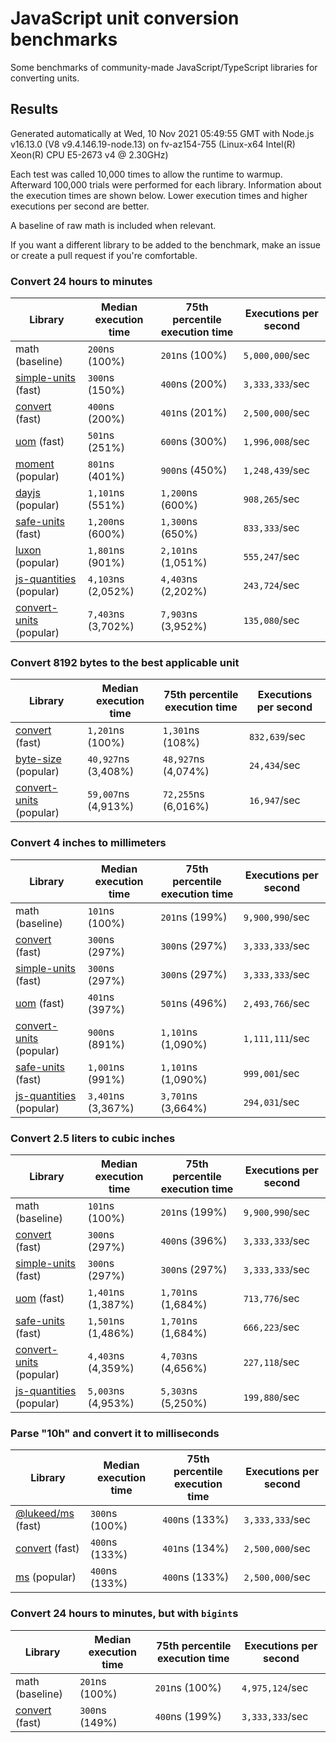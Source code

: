# JavaScript unit conversion benchmarks

Some benchmarks of community-made JavaScript/TypeScript libraries for converting units.

## Results

<!-- beginblock(results) -->

Generated automatically at Wed, 10 Nov 2021 05:49:55 GMT with Node.js v16.13.0 (V8 v9.4.146.19-node.13) on fv-az154-755 (Linux-x64 Intel(R) Xeon(R) CPU E5-2673 v4 @ 2.30GHz)

Each test was called 10,000 times to allow the runtime to warmup.
Afterward 100,000 trials were performed for each library.
Information about the execution times are shown below.
Lower execution times and higher executions per second are better.

A baseline of raw math is included when relevant.

If you want a different library to be added to the benchmark, make an issue or create a pull request if you're comfortable.

### Convert 24 hours to minutes

| Library                                                            | Median execution time | 75th percentile execution time | Executions per second |
| ------------------------------------------------------------------ | --------------------- | ------------------------------ | --------------------- |
| math (baseline)                                                    | `200`ns (100%)        | `201`ns (100%)                 | `5,000,000`/sec       |
| [simple-units](https://npmjs.com/package/simple-units) (fast)      | `300`ns (150%)        | `400`ns (200%)                 | `3,333,333`/sec       |
| [convert](https://npmjs.com/package/convert) (fast)                | `400`ns (200%)        | `401`ns (201%)                 | `2,500,000`/sec       |
| [uom](https://npmjs.com/package/uom) (fast)                        | `501`ns (251%)        | `600`ns (300%)                 | `1,996,008`/sec       |
| [moment](https://npmjs.com/package/moment) (popular)               | `801`ns (401%)        | `900`ns (450%)                 | `1,248,439`/sec       |
| [dayjs](https://npmjs.com/package/dayjs) (popular)                 | `1,101`ns (551%)      | `1,200`ns (600%)               | `908,265`/sec         |
| [safe-units](https://npmjs.com/package/safe-units) (fast)          | `1,200`ns (600%)      | `1,300`ns (650%)               | `833,333`/sec         |
| [luxon](https://npmjs.com/package/luxon) (popular)                 | `1,801`ns (901%)      | `2,101`ns (1,051%)             | `555,247`/sec         |
| [js-quantities](https://npmjs.com/package/js-quantities) (popular) | `4,103`ns (2,052%)    | `4,403`ns (2,202%)             | `243,724`/sec         |
| [convert-units](https://npmjs.com/package/convert-units) (popular) | `7,403`ns (3,702%)    | `7,903`ns (3,952%)             | `135,080`/sec         |

### Convert 8192 bytes to the best applicable unit

| Library                                                            | Median execution time | 75th percentile execution time | Executions per second |
| ------------------------------------------------------------------ | --------------------- | ------------------------------ | --------------------- |
| [convert](https://npmjs.com/package/convert) (fast)                | `1,201`ns (100%)      | `1,301`ns (108%)               | `832,639`/sec         |
| [byte-size](https://npmjs.com/package/byte-size) (popular)         | `40,927`ns (3,408%)   | `48,927`ns (4,074%)            | `24,434`/sec          |
| [convert-units](https://npmjs.com/package/convert-units) (popular) | `59,007`ns (4,913%)   | `72,255`ns (6,016%)            | `16,947`/sec          |

### Convert 4 inches to millimeters

| Library                                                            | Median execution time | 75th percentile execution time | Executions per second |
| ------------------------------------------------------------------ | --------------------- | ------------------------------ | --------------------- |
| math (baseline)                                                    | `101`ns (100%)        | `201`ns (199%)                 | `9,900,990`/sec       |
| [convert](https://npmjs.com/package/convert) (fast)                | `300`ns (297%)        | `300`ns (297%)                 | `3,333,333`/sec       |
| [simple-units](https://npmjs.com/package/simple-units) (fast)      | `300`ns (297%)        | `300`ns (297%)                 | `3,333,333`/sec       |
| [uom](https://npmjs.com/package/uom) (fast)                        | `401`ns (397%)        | `501`ns (496%)                 | `2,493,766`/sec       |
| [convert-units](https://npmjs.com/package/convert-units) (popular) | `900`ns (891%)        | `1,101`ns (1,090%)             | `1,111,111`/sec       |
| [safe-units](https://npmjs.com/package/safe-units) (fast)          | `1,001`ns (991%)      | `1,101`ns (1,090%)             | `999,001`/sec         |
| [js-quantities](https://npmjs.com/package/js-quantities) (popular) | `3,401`ns (3,367%)    | `3,701`ns (3,664%)             | `294,031`/sec         |

### Convert 2.5 liters to cubic inches

| Library                                                            | Median execution time | 75th percentile execution time | Executions per second |
| ------------------------------------------------------------------ | --------------------- | ------------------------------ | --------------------- |
| math (baseline)                                                    | `101`ns (100%)        | `201`ns (199%)                 | `9,900,990`/sec       |
| [convert](https://npmjs.com/package/convert) (fast)                | `300`ns (297%)        | `400`ns (396%)                 | `3,333,333`/sec       |
| [simple-units](https://npmjs.com/package/simple-units) (fast)      | `300`ns (297%)        | `300`ns (297%)                 | `3,333,333`/sec       |
| [uom](https://npmjs.com/package/uom) (fast)                        | `1,401`ns (1,387%)    | `1,701`ns (1,684%)             | `713,776`/sec         |
| [safe-units](https://npmjs.com/package/safe-units) (fast)          | `1,501`ns (1,486%)    | `1,701`ns (1,684%)             | `666,223`/sec         |
| [convert-units](https://npmjs.com/package/convert-units) (popular) | `4,403`ns (4,359%)    | `4,703`ns (4,656%)             | `227,118`/sec         |
| [js-quantities](https://npmjs.com/package/js-quantities) (popular) | `5,003`ns (4,953%)    | `5,303`ns (5,250%)             | `199,880`/sec         |

### Parse "10h" and convert it to milliseconds

| Library                                                   | Median execution time | 75th percentile execution time | Executions per second |
| --------------------------------------------------------- | --------------------- | ------------------------------ | --------------------- |
| [@lukeed/ms](https://npmjs.com/package/@lukeed/ms) (fast) | `300`ns (100%)        | `400`ns (133%)                 | `3,333,333`/sec       |
| [convert](https://npmjs.com/package/convert) (fast)       | `400`ns (133%)        | `401`ns (134%)                 | `2,500,000`/sec       |
| [ms](https://npmjs.com/package/ms) (popular)              | `400`ns (133%)        | `400`ns (133%)                 | `2,500,000`/sec       |

### Convert 24 hours to minutes, but with `bigint`s

| Library                                             | Median execution time | 75th percentile execution time | Executions per second |
| --------------------------------------------------- | --------------------- | ------------------------------ | --------------------- |
| math (baseline)                                     | `201`ns (100%)        | `201`ns (100%)                 | `4,975,124`/sec       |
| [convert](https://npmjs.com/package/convert) (fast) | `300`ns (149%)        | `400`ns (199%)                 | `3,333,333`/sec       |

<!-- endblock(results) -->
